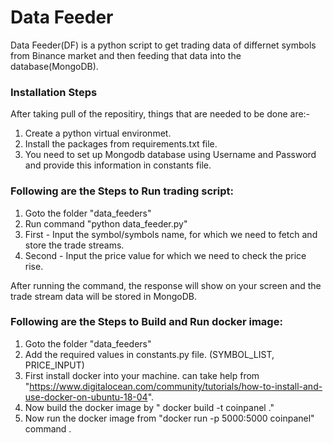 # Data Feeder

Data Feeder(DF) is a python script to get trading data of differnet symbols from Binance market and then feeding that data into the database(MongoDB).

### Installation Steps

After taking pull of the repositiry, things that are needed to be done are:-

1. Create a python virtual environmet.
2. Install the packages from requirements.txt file.
3. You need to set up Mongodb database using Username and Password and provide this information in constants file.


### Following are the Steps to Run trading script:

1. Goto the folder "data_feeders"
2. Run command "python data_feeder.py"
3. First - Input the symbol/symbols name, for which we need to fetch and store the trade streams.
4. Second - Input the price value for which we need to check the price rise.

After running the command, the response will show on your screen and the trade stream data will be stored in MongoDB. 


### Following are the Steps to Build and Run docker image:

1. Goto the folder "data_feeders"
2. Add the required values in constants.py file. (SYMBOL_LIST, PRICE_INPUT)
3. First install docker into your machine. can take help from "https://www.digitalocean.com/community/tutorials/how-to-install-and-use-docker-on-ubuntu-18-04".
4. Now build the docker image by " docker build -t coinpanel ." 
5. Now run the docker image from "docker run -p 5000:5000 coinpanel" command .
